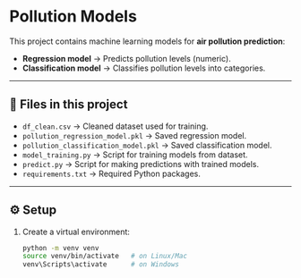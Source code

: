 # Pollution Models

This project contains machine learning models for **air pollution prediction**:
- **Regression model** → Predicts pollution levels (numeric).
- **Classification model** → Classifies pollution levels into categories.

---

## 📂 Files in this project
- `df_clean.csv` → Cleaned dataset used for training.
- `pollution_regression_model.pkl` → Saved regression model.
- `pollution_classification_model.pkl` → Saved classification model.
- `model_training.py` → Script for training models from dataset.
- `predict.py` → Script for making predictions with trained models.
- `requirements.txt` → Required Python packages.

---

## ⚙️ Setup
1. Create a virtual environment:
   ```bash
   python -m venv venv
   source venv/bin/activate   # on Linux/Mac
   venv\Scripts\activate      # on Windows
